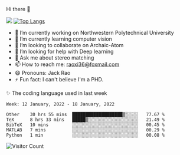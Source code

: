 Hi there 👋

![](https://github-readme-stats.vercel.app/api?username=Raohaocheng)
[![Top Langs](https://github-readme-stats.vercel.app/api/top-langs/?username=Raohaocheng&layout=compact)](https://github.com/anuraghazra/github-readme-stats)

- 🔭 I’m currently working on Northwestern Polytechnical University
- 🌱 I’m currently learning computer vision
- 👯 I’m looking to collaborate on Archaic-Atom
- 🤔 I’m looking for help with Deep learning
- 💬 Ask me about stereo matching
- 📫 How to reach me: raoxi36@foxmail.com
- 😄 Pronouns: Jack Rao
- ⚡ Fun fact: I can't believe I'm a PHD.

✨ The coding language used in last week
<!--START_SECTION:waka-->
```text
Week: 12 January, 2022 - 18 January, 2022

Other    30 hrs 55 mins  ███████████████████▒░░░░░   77.67 % 
TeX      8 hrs 33 mins   █████▒░░░░░░░░░░░░░░░░░░░   21.49 % 
BibTeX   10 mins         ░░░░░░░░░░░░░░░░░░░░░░░░░   00.45 % 
MATLAB   7 mins          ░░░░░░░░░░░░░░░░░░░░░░░░░   00.29 % 
Python   1 min           ░░░░░░░░░░░░░░░░░░░░░░░░░   00.08 % 
```
<!--END_SECTION:waka-->

![Visitor Count](https://profile-counter.glitch.me/Raohaocheng/count.svg)
